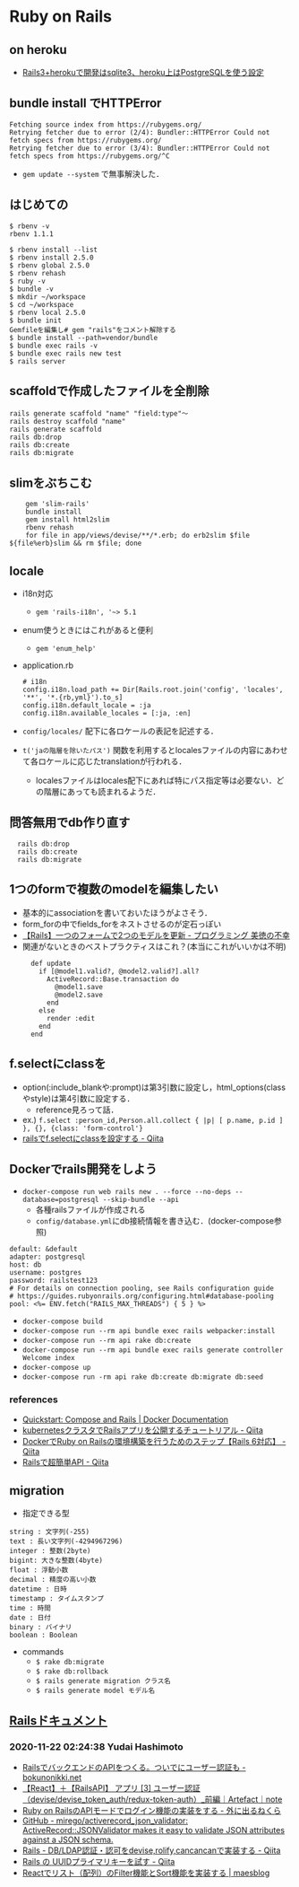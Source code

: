 # Ruby on Rails

## on heroku
  - [Rails3+herokuで開発はsqlite3、heroku上はPostgreSQLを使う設定](https://daipresents.com/2012/post-5016/)

## bundle install でHTTPError
```
Fetching source index from https://rubygems.org/
Retrying fetcher due to error (2/4): Bundler::HTTPError Could not fetch specs from https://rubygems.org/
Retrying fetcher due to error (3/4): Bundler::HTTPError Could not fetch specs from https://rubygems.org/^C
```
  - `gem update --system` で無事解決した．


## はじめての
```
$ rbenv -v
rbenv 1.1.1

$ rbenv install --list
$ rbenv install 2.5.0
$ rbenv global 2.5.0
$ rbenv rehash
$ ruby -v
$ bundle -v
$ mkdir ~/workspace
$ cd ~/workspace
$ rbenv local 2.5.0
$ bundle init
Gemfileを編集し# gem "rails"をコメント解除する
$ bundle install --path=vendor/bundle
$ bundle exec rails -v
$ bundle exec rails new test
$ rails server
```

## scaffoldで作成したファイルを全削除
```
rails generate scaffold "name" "field:type"〜
rails destroy scaffold "name"
rails generate scaffold
rails db:drop
rails db:create
rails db:migrate
```

## slimをぶちこむ
```
    gem 'slim-rails'
    bundle install
    gem install html2slim
    rbenv rehash
    for file in app/views/devise/**/*.erb; do erb2slim $file ${file%erb}slim && rm $file; done
```

## locale
  - i18n対応
    - `gem 'rails-i18n', '~> 5.1`
  - enum使うときにはこれがあると便利
    - `gem 'enum_help'`

  - application.rb
    ```
    # i18n
    config.i18n.load_path += Dir[Rails.root.join('config', 'locales', '**', '*.{rb,yml}').to_s]
    config.i18n.default_locale = :ja
    config.i18n.available_locales = [:ja, :en]
    ```
  - `config/locales/` 配下に各ロケールの表記を記述する．
  - `t('jaの階層を除いたパス')` 関数を利用するとlocalesファイルの内容にあわせて各ロケールに応じたtranslationが行われる．
    - localesファイルはlocales配下にあれば特にパス指定等は必要ない．どの階層にあっても読まれるようだ．

## 問答無用でdb作り直す
  ```
    rails db:drop
    rails db:create
    rails db:migrate
  ```

## 1つのformで複数のmodelを編集したい
  - 基本的にassociationを書いておいたほうがよさそう．
  - form_forの中でfields_forをネストさせるのが定石っぽい
  - [【Rails】一つのフォームで2つのモデルを更新 - プログラミング 美徳の不幸](http://tkot.hatenablog.com/entry/2013/07/06/010617)
  - 関連がないときのベストプラクティスはこれ？(本当にこれがいいかは不明)
    ```
      def update
        if [@model1.valid?, @model2.valid?].all?
          ActiveRecord::Base.transaction do
            @model1.save
            @model2.save
          end
        else
          render :edit
        end
      end
    ```

## f.selectにclassを
- option(:include_blankや:prompt)は第3引数に設定し，html_options(classやstyle)は第4引数に設定する．
  - reference見ろって話．
- ex.) `f.select :person_id,Person.all.collect { |p| [ p.name, p.id ] }, {}, {class: 'form-control'}`
- [railsでf.selectにclassを設定する - Qiita](https://qiita.com/nakanoyoshiki/items/e87a6238f8febbeb208a)

## Dockerでrails開発をしよう
- `docker-compose run web rails new . --force --no-deps --database=postgresql --skip-bundle --api`
  - 各種railsファイルが作成される
  - `config/database.yml`にdb接続情報を書き込む．(docker-compose参照)
```
default: &default
adapter: postgresql
host: db
username: postgres
password: railstest123
# For details on connection pooling, see Rails configuration guide
# https://guides.rubyonrails.org/configuring.html#database-pooling
pool: <%= ENV.fetch("RAILS_MAX_THREADS") { 5 } %>
```
- `docker-compose build`
- `docker-compose run --rm api bundle exec rails webpacker:install`
- `docker-compose run --rm api rake db:create`
- `docker-compose run --rm api bundle exec rails generate controller Welcome index`
- `docker-compose up`
- `docker-compose run -rm api rake db:create db:migrate db:seed`

### references
- [Quickstart: Compose and Rails | Docker Documentation](https://docs.docker.com/compose/rails/#build-the-project)
- [kubernetesクラスタでRailsアプリを公開するチュートリアル - Qiita](https://qiita.com/tatsurou313/items/223dfa599ee5aaf6b2f0)
- [DockerでRuby on Railsの環境構築を行うためのステップ【Rails 6対応】 - Qiita](https://qiita.com/kodai_0122/items/795438d738386c2c1966)
- [Railsで超簡単API - Qiita](https://qiita.com/k-penguin-sato/items/adba7a1a1ecc3582a9c9)


## migration
- 指定できる型
```
string : 文字列(-255)
text : 長い文字列(-4294967296)
integer : 整数(2byte)
bigint: 大きな整数(4byte)
float : 浮動小数
decimal : 精度の高い小数
datetime : 日時
timestamp : タイムスタンプ
time : 時間
date : 日付
binary : バイナリ
boolean : Boolean
```
- commands
  - `$ rake db:migrate`
  - `$ rake db:rollback`
  - `$ rails generate migration クラス名`
  - `$ rails generate model モデル名`

## [Railsドキュメント](https://railsdoc.com/)


### 2020-11-22 02:24:38 Yudai Hashimoto
- [RailsでバックエンドのAPIをつくる。ついでにユーザー認証も - bokunonikki.net](https://bokunonikki.net/post/2019/0902_rails_api_user_auth/)
- [【React】＋【RailsAPI】  アプリ [3] ユーザー認証（devise/devise_token_auth/redux-token-auth）_前編｜Artefact｜note](https://note.com/artefactnote/n/n7ca736484813)
- [Ruby on RailsのAPIモードでログイン機能の実装をする - 外に出るねくら](https://kenny27.hatenablog.com/entry/2019/01/29/014725)
- [GitHub - mirego/activerecord_json_validator: ActiveRecord::JSONValidator makes it easy to validate JSON attributes against a JSON schema.](https://github.com/mirego/activerecord_json_validator)
- [Rails - DB/LDAP認証・認可をdevise,rolify,cancancanで実装する - Qiita](https://qiita.com/tatsurou313/items/0f632887d049e9503e3b)
- [Rails の UUIDプライマリキーを試す - Qiita](https://qiita.com/HeRo/items/2816e27fb3066db6c4e6)
- [Reactでリスト（配列）のFilter機能とSort機能を実装する | maesblog](https://mae.chab.in/archives/2860#post2860-6)
